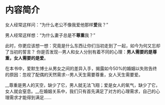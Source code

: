 # 内容简介
女人经常这样问：“为什么老公不像我爱他那样**爱**我？”

男人经常这样想：“为什么妻子总是不**尊重**我？” 

此时，你更应该想一想：究竟是什么东西让你们当初走到了一起，如今为何又忘却了当初的誓言？ 你是否发现--男人和女人分别有着不同的心理：__男人需要的是尊重，女人需要的是爱__。

在本书中，爱默生博士从男女之间的差异入手，揭露如今50%的婚姻以失败告终的原因：忽视了配偶的天然需求--男人天生需要尊重，女人天生需要爱。 　　

__尊重是男人的天空，缺少了它，男人就无法飞翔；爱是女人的氧气，缺少了它，女人就会窒息。__在婚姻关系中，我们只有首先满足了对方的心理需求，自己的心理需求才能得到满足……